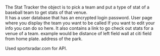 The Stat Tracker
the object is to pick a team and put a type of stat of a baseball team to get
stats of that venue.  
It has a user database that has an encrypted login password.
User page where you display the team you want to be called
  If you want to edit your info you can do so here.
  It also contains a link to go check out stats for a venue of a team.
    example would be distance of left field wall at citi field from home plate.
    address of the park.

Used sportsradar.com for API. 
